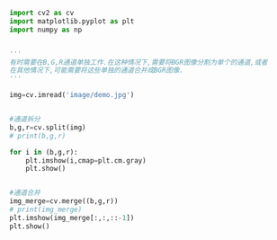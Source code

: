 
<BlogInfo title="7.图像通道的拆分与合并" author="白日梦想猿" pv=0 read_times=0 pre_cost_time=0分19秒 category="图像处理" tag_list="['图像处理']" create_time="2021.08.09 11:16:51" update_time="2021.08.09 11:22:19" />

```python
import cv2 as cv
import matplotlib.pyplot as plt
import numpy as np


'''
有时需要在B,G,R通道单独工作.在这种情况下,需要将BGR图像分割为单个的通道,或者
在其他情况下,可能需要将这些单独的通道合并成BGR图像.
'''

img=cv.imread('image/demo.jpg')


#通道拆分
b,g,r=cv.split(img)
# print(b,g,r)

for i in (b,g,r):
    plt.imshow(i,cmap=plt.cm.gray)
    plt.show()


#通道合并
img_merge=cv.merge((b,g,r))
# print(img_merge)
plt.imshow(img_merge[:,:,::-1])
plt.show()
```
